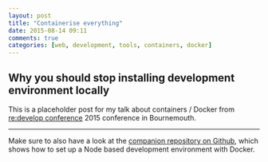 ```yaml
---
layout: post
title: "Containerise everything"
date: 2015-08-14 09:11
comments: true
categories: [web, development, tools, containers, docker]
---
```


## Why you should stop installing development environment locally

This is a placeholder post for my talk about containers / Docker from [re:develop conference][1] 2015 conference in Bournemouth.

_____________________

<script async class="speakerdeck-embed" data-id="8e12ea8c3f29422380c11514497bfefd" data-ratio="1.77777777777778" src="//speakerdeck.com/assets/embed.js"></script>

Make sure to also have a look at the [companion repository on Github][2], which shows how to set up a Node based development environment with Docker.

[1]: http://redevelop.io
[2]: https://github.com/ustwo/docker-node-boilerplate